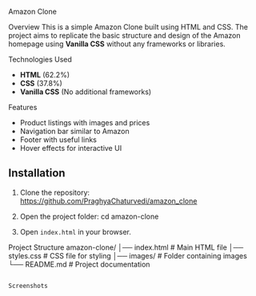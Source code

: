 Amazon Clone

Overview
This is a simple Amazon Clone built using HTML and CSS. The project aims to replicate the basic structure and design of the Amazon homepage using **Vanilla CSS** without any frameworks or libraries.

Technologies Used
- **HTML** (62.2%)
- **CSS** (37.8%)
- **Vanilla CSS** (No additional frameworks)

Features
- Product listings with images and prices
- Navigation bar similar to Amazon
- Footer with useful links
- Hover effects for interactive UI

## Installation
1. Clone the repository:
   https://github.com/PraghyaChaturvedi/amazon_clone
   
2. Open the project folder:
   cd amazon-clone
  
3. Open `index.html` in your browser.


Project Structure
amazon-clone/
│── index.html       # Main HTML file
│── styles.css       # CSS file for styling
│── images/          # Folder containing images
└── README.md        # Project documentation
```

Screenshots



